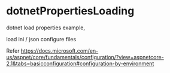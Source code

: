# dotnetPropertiesLoading

dotnet load properties example, 

load ini / json configure files


Refer https://docs.microsoft.com/en-us/aspnet/core/fundamentals/configuration/?view=aspnetcore-2.1&tabs=basicconfiguration#configuration-by-environment

